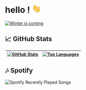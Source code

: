 # hello ! <img src="https://raw.githubusercontent.com/boafur/boafur/master/wave.gif" width="30px">
[![Winter is coming](https://forthebadge.com/images/badges/winter-is-coming.svg)](http://ForTheBadge.com)

<!--Hey there, I'm boa. I love to program and learn new stuff! You can find me at the badges below.-->

<!--<a href="https://twitter.com/boafur" target="_blank"><img alt="Twitter" src="https://img.shields.io/badge/twitter-%231DA1F2.svg?&style=for-the-badge&logo=twitter&logoColor=white" /></a>--> <!-- <a href="https://github.com/boafur" target="_blank"><img alt="Github" src="https://img.shields.io/badge/GitHub-%2312100E.svg?&style=for-the-badge&logo=Github&logoColor=white" /></a>--> <!--[![Discord](https://img.shields.io/discord/678685540639309844.svg?label=Discord&logo=Discord&colorB=7289da&style=for-the-badge)](https://discord.gg/hello)-->

<!-- ## 🔧 Languages, and tools

![](https://img.shields.io/badge/OS-Linux_&%20Windows-informational?style=flat&logo=linux&logoColor=white&color=2bbc8a)
![](https://img.shields.io/badge/Editor-Visual_Studio_Code-informational?style=flat&logo=visual-studio-code&logoColor=white&color=2bbc8a)
![](https://img.shields.io/badge/Code-Python-informational?style=flat&logo=python&logoColor=white&color=2bbc8a)
![](https://img.shields.io/badge/Shell-Bash-informational?style=flat&logo=gnu-bash&logoColor=white&color=2bbc8a) -->

## 📈 GitHub Stats

<!-- ![](https://komarev.com/ghpvc/?username=boafur&color=blueviolet) -->

<!-- <a href="https://github.com/boafur">
  <img align="center" src="https://github-readme-stats.vercel.app/api/top-langs/?username=boafur&hide=powershell&title_color=ffffff&text_color=c9cacc&icon_color=2bbc8a&bg_color=1d1f21&theme=synthwave" />
</a>
<a href="https://github.com/boafur">
  <img align="center" src="https://github-readme-stats.vercel.app/api?username=boafur&show_icons=true&line_height=27&count_private=true&title_color=ffffff&text_color=c9cacc&icon_color=2bbc8a&bg_color=1d1f21&theme=synthwave" alt="My GitHub Stats: " />
</a> -->

[![GitHub Stats](https://github-readme-stats.vercel.app/api?username=boa&theme=dark&show_icons=true&hide_border=true&count_private=true)](https://github.com/boafur) | [![Top Languages](https://github-readme-stats.vercel.app/api/top-langs/?username=boafur&theme=dark&show_icons=true&hide_border=true&layout=compact)](https://github.com/boafur)
--- | ---

## 🎶 Spotify

![Spotify Recently Played Songs](https://spotify-recently-played-readme.vercel.app/api?user=0h2gebvewt0yw99nwewty3ew5)
